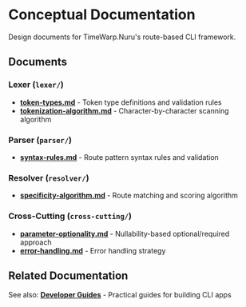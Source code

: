 # Conceptual Documentation

Design documents for TimeWarp.Nuru's route-based CLI framework.

## Documents

### Lexer (`lexer/`)
- **[token-types.md](lexer/token-types.md)** - Token type definitions and validation rules
- **[tokenization-algorithm.md](lexer/tokenization-algorithm.md)** - Character-by-character scanning algorithm

### Parser (`parser/`)
- **[syntax-rules.md](parser/syntax-rules.md)** - Route pattern syntax rules and validation

### Resolver (`resolver/`)
- **[specificity-algorithm.md](resolver/specificity-algorithm.md)** - Route matching and scoring algorithm

### Cross-Cutting (`cross-cutting/`)
- **[parameter-optionality.md](cross-cutting/parameter-optionality.md)** - Nullability-based optional/required approach
- **[error-handling.md](cross-cutting/error-handling.md)** - Error handling strategy

## Related Documentation

See also: **[Developer Guides](../guides/overview.md)** - Practical guides for building CLI apps
